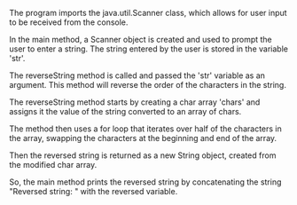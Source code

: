 The program imports the java.util.Scanner class, which allows for user input to be received from the console.

In the main method, a Scanner object is created and used to prompt the user to enter a string. The string entered by the user is stored in the variable 'str'.

The reverseString method is called and passed the 'str' variable as an argument. This method will reverse the order of the characters in the string.

The reverseString method starts by creating a char array 'chars' and assigns it the value of the string converted to an array of chars.

The method then uses a for loop that iterates over half of the characters in the array, swapping the characters at the beginning and end of the array.

Then the reversed string is returned as a new String object, created from the modified char array.

So, the main method prints the reversed string by concatenating the string "Reversed string: " with the reversed variable.



